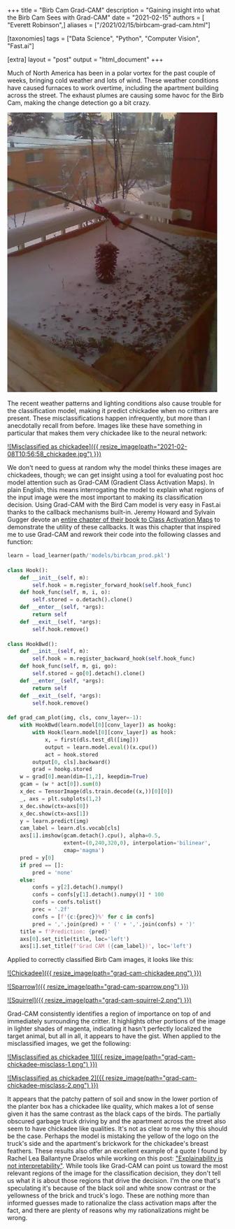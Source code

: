 +++
title = "Birb Cam Grad-CAM"
description = "Gaining insight into what the Birb Cam Sees with Grad-CAM"
date = "2021-02-15"
authors = [ "Everett Robinson",]
aliases = ["/2021/02/15/birbcam-grad-cam.html"]

[taxonomies]
tags = ["Data Science", "Python", "Computer Vision", "Fast.ai"]

[extra]
layout = "post"
output = "html_document"
+++

Much of North America has been in a polar vortex for the past couple of weeks, bringing cold weather and lots of wind. These weather conditions have caused furnaces to work overtime, including the apartment building across the street. The exhaust plumes are causing some havoc for the Birb Cam, making the change detection go a bit crazy.

[![Furnace exhaust](furnace_exhaust.webp)](furnace_exhaust.webp)

The recent weather patterns and lighting conditions also cause trouble for the classification model, making it predict chickadee when no critters are present. These misclassifications happen infrequently, but more than I anecdotally recall from before. Images like these have something in particular that makes them very chickadee like to the neural network:

[![Misclassified as chickadee]({{ resize_image(path="2021-02-08T10:56:58_chickadee.jpg") }})](2021-02-08T10:56:58_chickadee.jpg)


We don't need to guess at random why the model thinks these images are chickadees, though; we can get insight using a tool for evaluating post hoc model attention such as Grad-CAM (Gradient Class Activation Maps). In plain English, this means interrogating the model to explain what regions of the input image were the most important to making its classification decision. Using Grad-CAM with the Bird Cam model is very easy in Fast.ai thanks to the callback mechanisms built-in. Jeremy Howard and Sylvain Gugger devote an [entire chapter of their book to Class Activation Maps](https://github.com/fastai/fastbook/blob/master/18_CAM.ipynb) to demonstrate the utility of these callbacks. It was this chapter that inspired me to use Grad-CAM and rework their code into the following classes and function:

```python
learn = load_learner(path/'models/birbcam_prod.pkl')

class Hook():
    def __init__(self, m):
        self.hook = m.register_forward_hook(self.hook_func)
    def hook_func(self, m, i, o):
        self.stored = o.detach().clone()
    def __enter__(self, *args):
        return self
    def __exit__(self, *args):
        self.hook.remove()

class HookBwd():
    def __init__(self, m):
        self.hook = m.register_backward_hook(self.hook_func)
    def hook_func(self, m, gi, go):
        self.stored = go[0].detach().clone()
    def __enter__(self, *args):
        return self
    def __exit__(self, *args):
        self.hook.remove()

def grad_cam_plot(img, cls, conv_layer=-1):
    with HookBwd(learn.model[0][conv_layer]) as hookg:
        with Hook(learn.model[0][conv_layer]) as hook:
            x, = first(dls.test_dl([img]))
            output = learn.model.eval()(x.cpu())
            act = hook.stored
        output[0, cls].backward()
        grad = hookg.stored
    w = grad[0].mean(dim=[1,2], keepdim=True)
    gcam = (w * act[0]).sum(0)
    x_dec = TensorImage(dls.train.decode((x,))[0][0])
    _, axs = plt.subplots(1,2)
    x_dec.show(ctx=axs[0])
    x_dec.show(ctx=axs[1])
    y = learn.predict(img)
    cam_label = learn.dls.vocab[cls]
    axs[1].imshow(gcam.detach().cpu(), alpha=0.5, 
                  extent=(0,240,320,0), interpolation='bilinear',
                  cmap='magma')
    pred = y[0]
    if pred == []:
        pred = 'none'
    else:
        confs = y[2].detach().numpy()
        confs = confs[y[1].detach().numpy()] * 100
        confs = confs.tolist()
        prec = '.2f'
        confs = [f'{c:{prec}}%' for c in confs]
        pred = ','.join(pred) + ' (' + ','.join(confs) + ')'
    title = f'Prediction: {pred}'
    axs[0].set_title(title, loc='left')
    axs[1].set_title(f'Grad CAM ({cam_label})', loc='left')

```

Applied to correctly classified Birb Cam images, it looks like this:

[![Chickadee]({{ resize_image(path="grad-cam-chickadee.png") }})](grad-cam-chickadee.png)

[![Sparrow]({{ resize_image(path="grad-cam-sparrow.png") }})](grad-cam-sparrow.png)

[![Squirrel]({{ resize_image(path="grad-cam-squirrel-2.png") }})](grad-cam-squirrel-2.png)

Grad-CAM consistently identifies a region of importance on top of and immediately surrounding the critter. It highlights other portions of the image in lighter shades of magenta, indicating it hasn't perfectly localized the target animal, but all in all, it appears to have the gist.  When applied to the misclassified images, we get the following:

[![Misclassified as chickadee 1]({{ resize_image(path="grad-cam-chickadee-misclass-1.png") }})](grad-cam-chickadee-misclass-1.png)

[![Misclassified as chickadee 2]({{ resize_image(path="grad-cam-chickadee-misclass-2.png") }})](grad-cam-chickadee-misclass-2.png)

It appears that the patchy pattern of soil and snow in the lower portion of the planter box has a chickadee like quality, which makes a lot of sense given it has the same contrast as the black caps of the birds. The partially obscured garbage truck driving by and the apartment across the street also seem to have chickadee like qualities. It's not as clear to me why this should be the case. Perhaps the model is mistaking the yellow of the logo on the truck's side and the apartment's brickwork for the chickadee's breast feathers. These results also offer an excellent example of a quote I found by Rachel Lea Ballantyne Draelos while working on this post: ["Explainability is not interpretability"](https://towardsdatascience.com/grad-cam-2f0c6f3807fe). While tools like Grad-CAM can point us toward the most relevant regions of the image for the classification decision, they don't tell us what it is about those regions that drive the decision. I'm the one that's speculating it's because of the black soil and white snow contrast or the yellowness of the brick and truck's logo. These are nothing more than informed guesses made to rationalize the class activation maps after the fact, and there are plenty of reasons why my rationalizations might be wrong.

